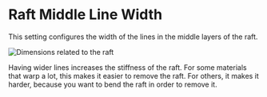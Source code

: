 Raft Middle Line Width
====
<!--if cura_version<5.0:This setting configures the width of the lines in the middle layer of the raft.-->
<!--if cura_version>=5.0-->This setting configures the width of the lines in the middle layers of the raft.<!--endif-->

![Dimensions related to the raft](../images/raft_dimensions.svg)

Having wider lines increases the stiffness of the raft. For some materials that warp a lot, this makes it easier to remove the raft. For others, it makes it harder, because you want to bend the raft in order to remove it.